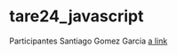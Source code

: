 # tare24_javascript

Participantes 
Santiago Gomez Garcia
[a link](https://github.com/SrGomezG/tare24_javascript/blob/main/tarea24.js)
